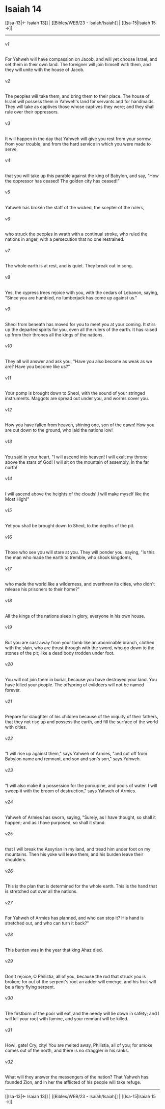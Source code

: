 # Isaiah 14

[[Isa-13|← Isaiah 13]] | [[Bibles/WEB/23 - Isaiah/Isaiah]] | [[Isa-15|Isaiah 15 →]]
***



###### v1 
For Yahweh will have compassion on Jacob, and will yet choose Israel, and set them in their own land. The foreigner will join himself with them, and they will unite with the house of Jacob. 

###### v2 
The peoples will take them, and bring them to their place. The house of Israel will possess them in Yahweh's land for servants and for handmaids. They will take as captives those whose captives they were; and they shall rule over their oppressors. 

###### v3 
It will happen in the day that Yahweh will give you rest from your sorrow, from your trouble, and from the hard service in which you were made to serve, 

###### v4 
that you will take up this parable against the king of Babylon, and say, "How the oppressor has ceased! The golden city has ceased!" 

###### v5 
Yahweh has broken the staff of the wicked, the scepter of the rulers, 

###### v6 
who struck the peoples in wrath with a continual stroke, who ruled the nations in anger, with a persecution that no one restrained. 

###### v7 
The whole earth is at rest, and is quiet. They break out in song. 

###### v8 
Yes, the cypress trees rejoice with you, with the cedars of Lebanon, saying, "Since you are humbled, no lumberjack has come up against us." 

###### v9 
Sheol from beneath has moved for you to meet you at your coming. It stirs up the departed spirits for you, even all the rulers of the earth. It has raised up from their thrones all the kings of the nations. 

###### v10 
They all will answer and ask you, "Have you also become as weak as we are? Have you become like us?" 

###### v11 
Your pomp is brought down to Sheol, with the sound of your stringed instruments. Maggots are spread out under you, and worms cover you. 

###### v12 
How you have fallen from heaven, shining one, son of the dawn! How you are cut down to the ground, who laid the nations low! 

###### v13 
You said in your heart, "I will ascend into heaven! I will exalt my throne above the stars of God! I will sit on the mountain of assembly, in the far north! 

###### v14 
I will ascend above the heights of the clouds! I will make myself like the Most High!" 

###### v15 
Yet you shall be brought down to Sheol, to the depths of the pit. 

###### v16 
Those who see you will stare at you. They will ponder you, saying, "Is this the man who made the earth to tremble, who shook kingdoms, 

###### v17 
who made the world like a wilderness, and overthrew its cities, who didn't release his prisoners to their home?" 

###### v18 
All the kings of the nations sleep in glory, everyone in his own house. 

###### v19 
But you are cast away from your tomb like an abominable branch, clothed with the slain, who are thrust through with the sword, who go down to the stones of the pit; like a dead body trodden under foot. 

###### v20 
You will not join them in burial, because you have destroyed your land. You have killed your people. The offspring of evildoers will not be named forever. 

###### v21 
Prepare for slaughter of his children because of the iniquity of their fathers, that they not rise up and possess the earth, and fill the surface of the world with cities. 

###### v22 
"I will rise up against them," says Yahweh of Armies, "and cut off from Babylon name and remnant, and son and son's son," says Yahweh. 

###### v23 
"I will also make it a possession for the porcupine, and pools of water. I will sweep it with the broom of destruction," says Yahweh of Armies. 

###### v24 
Yahweh of Armies has sworn, saying, "Surely, as I have thought, so shall it happen; and as I have purposed, so shall it stand: 

###### v25 
that I will break the Assyrian in my land, and tread him under foot on my mountains. Then his yoke will leave them, and his burden leave their shoulders. 

###### v26 
This is the plan that is determined for the whole earth. This is the hand that is stretched out over all the nations. 

###### v27 
For Yahweh of Armies has planned, and who can stop it? His hand is stretched out, and who can turn it back?" 

###### v28 
This burden was in the year that king Ahaz died. 

###### v29 
Don't rejoice, O Philistia, all of you, because the rod that struck you is broken; for out of the serpent's root an adder will emerge, and his fruit will be a fiery flying serpent. 

###### v30 
The firstborn of the poor will eat, and the needy will lie down in safety; and I will kill your root with famine, and your remnant will be killed. 

###### v31 
Howl, gate! Cry, city! You are melted away, Philistia, all of you; for smoke comes out of the north, and there is no straggler in his ranks. 

###### v32 
What will they answer the messengers of the nation? That Yahweh has founded Zion, and in her the afflicted of his people will take refuge.

***
[[Isa-13|← Isaiah 13]] | [[Bibles/WEB/23 - Isaiah/Isaiah]] | [[Isa-15|Isaiah 15 →]]
